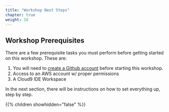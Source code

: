 ```yaml
---
title: "Workshop Next Steps"
chapter: true
weight: 16
---
```


## Workshop Prerequisites

There are a few prerequisite tasks you must perform before getting started on this workshop. These are:

1. You will need to [create a Github account](https://www.google.com/url?sa=t&rct=j&q=&esrc=s&source=web&cd=&cad=rja&uact=8&ved=2ahUKEwjT7Ke_2cXwAhVvUt8KHUncDMYQFjAAegQIAxAD&url=https%3A%2F%2Fgithub.com%2Fjoin&usg=AOvVaw0H9TK-nu7JfXaoNeNMgJEk) before starting this workshop.
1. Access to an AWS account w/ proper permissions
1. A Cloud9 IDE Workspace

In the next section, there will be instructions on how to set everything up, step by step.

{{% children showhidden="false" %}}